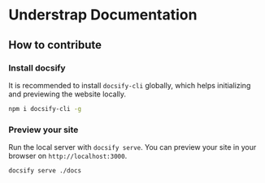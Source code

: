 # Understrap Documentation

## How to contribute

### Install docsify

It is recommended to install `docsify-cli` globally, which helps initializing and previewing the website locally.

```bash
npm i docsify-cli -g
```

### Preview your site

Run the local server with `docsify serve`. You can preview your site in your browser on `http://localhost:3000`.

```bash
docsify serve ./docs
```